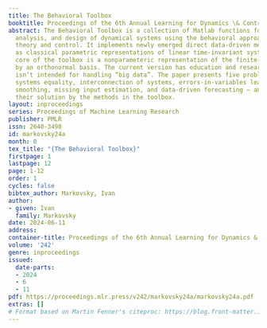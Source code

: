 ```yaml
---
title: The Behavioral Toolbox
booktitle: Proceedings of the 6th Annual Learning for Dynamics \& Control Conference
abstract: The Behavioral Toolbox is a collection of Matlab functions for modeling,
  analysis, and design of dynamical systems using the behavioral approach to systems
  theory and control. It implements newly emerged direct data-driven methods as well
  as classical parametric representations of linear time-invariant systems. At the
  core of the toolbox is a nonparameteric representation of the finite-horizon behavior
  by an orthonormal basis. The current version has education and research goals and
  isn’t intended for handling “big data”. The paper presents five problems — checking
  systems equality, interconnection of systems, errors-in-variables least-squares
  smoothing, missing input estimation, and data-driven forecasting — and describes
  their solution by the methods in the toolbox.
layout: inproceedings
series: Proceedings of Machine Learning Research
publisher: PMLR
issn: 2640-3498
id: markovsky24a
month: 0
tex_title: "{The Behavioral Toolbox}"
firstpage: 1
lastpage: 12
page: 1-12
order: 1
cycles: false
bibtex_author: Markovsky, Ivan
author:
- given: Ivan
  family: Markovsky
date: 2024-06-11
address:
container-title: Proceedings of the 6th Annual Learning for Dynamics & Control Conference
volume: '242'
genre: inproceedings
issued:
  date-parts:
  - 2024
  - 6
  - 11
pdf: https://proceedings.mlr.press/v242/markovsky24a/markovsky24a.pdf
extras: []
# Format based on Martin Fenner's citeproc: https://blog.front-matter.io/posts/citeproc-yaml-for-bibliographies/
---
```

